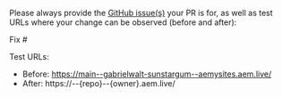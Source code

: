 Please always provide the [GitHub issue(s)](../issues) your PR is for, as well as test URLs where your change can be observed (before and after):

Fix #<gh-issue-id>

Test URLs:
- Before: https://main--gabrielwalt-sunstargum--aemysites.aem.live/
- After: https://<branch>--{repo}--{owner}.aem.live/
